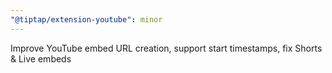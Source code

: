 ```yaml
---
"@tiptap/extension-youtube": minor
---
```


Improve YouTube embed URL creation, support start timestamps, fix Shorts & Live embeds
